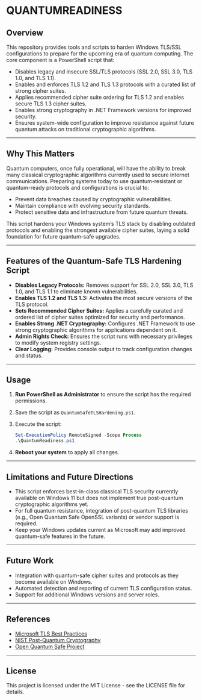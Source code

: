 # QUANTUMREADINESS

## Overview

This repository provides tools and scripts to harden Windows TLS/SSL configurations to prepare for the upcoming era of quantum computing. The core component is a PowerShell script that:

- Disables legacy and insecure SSL/TLS protocols (SSL 2.0, SSL 3.0, TLS 1.0, and TLS 1.1).
- Enables and enforces TLS 1.2 and TLS 1.3 protocols with a curated list of strong cipher suites.
- Applies recommended cipher suite ordering for TLS 1.2 and enables secure TLS 1.3 cipher suites.
- Enables strong cryptography in .NET Framework versions for improved security.
- Ensures system-wide configuration to improve resistance against future quantum attacks on traditional cryptographic algorithms.

---

## Why This Matters

Quantum computers, once fully operational, will have the ability to break many classical cryptographic algorithms currently used to secure internet communications. Preparing systems today to use quantum-resistant or quantum-ready protocols and configurations is crucial to:

- Prevent data breaches caused by cryptographic vulnerabilities.
- Maintain compliance with evolving security standards.
- Protect sensitive data and infrastructure from future quantum threats.

This script hardens your Windows system’s TLS stack by disabling outdated protocols and enabling the strongest available cipher suites, laying a solid foundation for future quantum-safe upgrades.

---

## Features of the Quantum-Safe TLS Hardening Script

- **Disables Legacy Protocols:** Removes support for SSL 2.0, SSL 3.0, TLS 1.0, and TLS 1.1 to eliminate known vulnerabilities.
- **Enables TLS 1.2 and TLS 1.3:** Activates the most secure versions of the TLS protocol.
- **Sets Recommended Cipher Suites:** Applies a carefully curated and ordered list of cipher suites optimized for security and performance.
- **Enables Strong .NET Cryptography:** Configures .NET Framework to use strong cryptographic algorithms for applications dependent on it.
- **Admin Rights Check:** Ensures the script runs with necessary privileges to modify system registry settings.
- **Clear Logging:** Provides console output to track configuration changes and status.

---

## Usage

1. **Run PowerShell as Administrator** to ensure the script has the required permissions.
2. Save the script as `QuantumSafeTLSHardening.ps1`.
3. Execute the script:

    ```powershell
    Set-ExecutionPolicy RemoteSigned -Scope Process
    .\QuantumReadiness.ps1
    ```

4. **Reboot your system** to apply all changes.

---
## Limitations and Future Directions
- This script enforces best-in-class classical TLS security currently available on Windows 11 but does not implement true post-quantum cryptographic algorithms yet.
- For full quantum resistance, integration of post-quantum TLS libraries (e.g., Open Quantum Safe OpenSSL variants) or vendor support is required.
- Keep your Windows updates current as Microsoft may add improved quantum-safe features in the future.

---

## Future Work

- Integration with quantum-safe cipher suites and protocols as they become available on Windows.
- Automated detection and reporting of current TLS configuration status.
- Support for additional Windows versions and server roles.

---

## References

- [Microsoft TLS Best Practices](https://docs.microsoft.com/en-us/windows-server/security/tls/tls-registry-settings)
- [NIST Post-Quantum Cryptography](https://csrc.nist.gov/projects/post-quantum-cryptography)
- [Open Quantum Safe Project](https://openquantumsafe.org)

---

## License

This project is licensed under the MIT License - see the LICENSE file for details.

